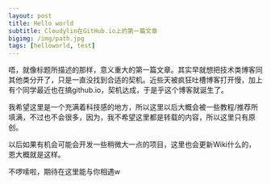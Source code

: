 ```yaml
---
layout: post
title: Hello world
subtitle: Cloudylin在GitHub.io上的第一篇文章
bigimg: /img/path.jpg
tags: [helloworld, test]
---
```


唔，就像标题所描述的那样，意义重大的第一篇文章。其实早就想把技术类博客同其他类分开了，只是一直没找到合适的契机。近些天被疯狂吐槽博客打开慢，加上有个同学最近也在搞github.io，契机达成，于是乎这个博客就诞生了。

我希望这里是一个充满着科技感的地方，所以这里以后大概会被一些教程/推荐所填满，不过也不会很多，因为，我不希望这里都是转载的内容，所以这里只有原创。

以后如果有机会可能会开发一些稍微大一点的项目，这里也会更新Wiki什么的，恩大概就是这样。

不啰嗦啦，期待在这里能与你相遇w